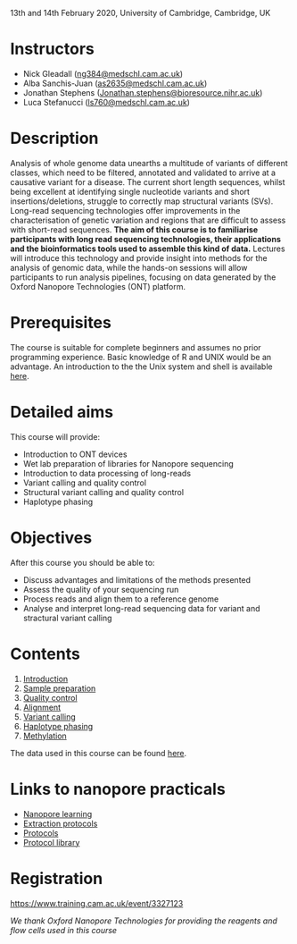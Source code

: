 13th and 14th February 2020, University of Cambridge, Cambridge, UK

# Instructors

- Nick Gleadall (ng384@medschl.cam.ac.uk)
- Alba Sanchis-Juan (as2635@medschl.cam.ac.uk)
- Jonathan Stephens (Jonathan.stephens@bioresource.nihr.ac.uk)
- Luca Stefanucci (ls760@medschl.cam.ac.uk)

# Description

Analysis of whole genome data unearths a multitude of variants of different classes, which need to be filtered, annotated and validated to arrive at a causative variant for a disease. The current short length sequences, whilst being excellent at identifying single nucleotide variants and short insertions/deletions, struggle to correctly map structural variants (SVs). Long-read sequencing technologies offer improvements in the characterisation of genetic variation and regions that are difficult to assess with short-read sequences.
**The aim of this course is to familiarise participants with long read sequencing technologies, their applications and the bioinformatics tools used to assemble this kind of data.** Lectures will introduce this technology and provide insight into methods for the analysis of genomic data, while the hands-on sessions will allow participants to run analysis pipelines, focusing on data generated by the Oxford Nanopore Technologies (ONT) platform.

# Prerequisites

The course is suitable for complete beginners and assumes no prior programming experience.
Basic knowledge of R and UNIX would be an advantage. An introduction to the the Unix system and shell is available
<a href="https://swcarpentry.github.io/shell-novice/">here</a>.

# Detailed aims

This course will provide:

- Introduction to ONT devices
- Wet lab preparation of libraries for Nanopore sequencing
- Introduction to data processing of long-reads
- Variant calling and quality control
- Structural variant calling and quality control
- Haplotype phasing

# Objectives

After this course you should be able to:

- Discuss advantages and limitations of the methods presented
- Assess the quality of your sequencing run
- Process reads and align them to a reference genome
- Analyse and interpret long-read sequencing data for variant and stractural variant calling

# Contents

1. [Introduction](http://who-blackbird.github.io/contents/introduction)
2. [Sample preparation](http://who-blackbird.github.io/pptx/sample_prep.pdf)
3. [Quality control](http://who-blackbird.github.io/contents/run_quality_control)
4. [Alignment](http://who-blackbird.github.io/contents/alignment)
5. [Variant calling](http://who-blackbird.github.io/contents/variant-calling)
6. [Haplotype phasing](http://who-blackbird.github.io/contents/phasing)
7. [Methylation](http://who-blackbird.github.io/contents/methylation)

The data used in this course can be found [here](https://www.dropbox.com/sh/w0su53l414o3gex/AAD31FW6TA_hAQPnNcFeGHOqa).

# Links to nanopore practicals

- [Nanopore learning](https://community.nanoporetech.com/nanopore-learning)
- [Extraction protocols](https://community.nanoporetech.com/extraction_methods)
- [Protocols](https://community.nanoporetech.com/protocols) 
- [Protocol library](https://community.nanoporetech.com/knowledge/protocol_builder/aims?result=2433)

# Registration

<a href="https://www.training.cam.ac.uk/event/3327123">https://www.training.cam.ac.uk/event/3327123</a>

*We thank Oxford Nanopore Technologies for providing the reagents and flow cells used in this course*
